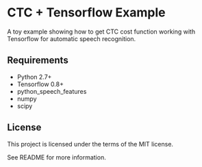# CTC + Tensorflow Example

A toy example showing how to get CTC cost function working with Tensorflow for automatic speech recognition.

## Requirements

- Python 2.7+
- Tensorflow 0.8+
- python_speech_features
- numpy
- scipy

## License

This project is licensed under the terms of the MIT license.

See README for more information.

